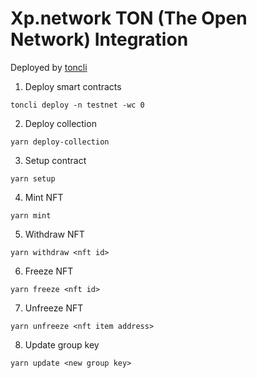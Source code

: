 # Xp.network TON (The Open Network) Integration

Deployed by [toncli](https://github.com/disintar/toncli)


1. Deploy smart contracts

```
toncli deploy -n testnet -wc 0
```

2. Deploy collection

```
yarn deploy-collection
```

3. Setup contract

```
yarn setup
```

4. Mint NFT

```
yarn mint
```

5. Withdraw NFT

```
yarn withdraw <nft id>
```

6. Freeze NFT

```
yarn freeze <nft id>
```

7. Unfreeze NFT

```
yarn unfreeze <nft item address>
```

8. Update group key

```
yarn update <new group key>
```